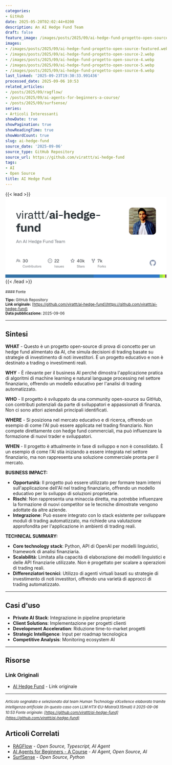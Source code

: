 ```yaml
---
categories:
- GitHub
date: 2025-05-20T02:02:44+0200
description: An AI Hedge Fund Team
draft: false
feature_image: /images/posts/2025/09/ai-hedge-fund-progetto-open-source-featured.webp
images:
- /images/posts/2025/09/ai-hedge-fund-progetto-open-source-featured.webp
- /images/posts/2025/09/ai-hedge-fund-progetto-open-source-2.webp
- /images/posts/2025/09/ai-hedge-fund-progetto-open-source-4.webp
- /images/posts/2025/09/ai-hedge-fund-progetto-open-source-5.webp
- /images/posts/2025/09/ai-hedge-fund-progetto-open-source-6.webp
last_linked: '2025-09-23T19:30:33.991436'
processed_date: 2025-09-06 10:53
related_articles:
- /posts/2025/09/ragflow/
- /posts/2025/09/ai-agents-for-beginners-a-course/
- /posts/2025/09/surfsense/
series:
- Articoli Interessanti
showDate: true
showPagination: true
showReadingTime: true
showWordCount: true
slug: ai-hedge-fund
source_date: '2025-09-06'
source_type: GitHub Repository
source_url: https://github.com/virattt/ai-hedge-fund
tags:
- AI
- Open Source
title: AI Hedge Fund
---
```


{{< lead >}}
![Featured image](/images/posts/2025/09/ai-hedge-fund-progetto-open-source-featured.webp)
{{< /lead >}}

<small>
#### Fonte

**Tipo:** GitHub Repository  
**Link originale:** [https://github.com/virattt/ai-hedge-fund](https://github.com/virattt/ai-hedge-fund)  
**Data pubblicazione:** 2025-09-06

</small>

---

## Sintesi

**WHAT** - Questo è un progetto open-source di prova di concetto per un hedge fund alimentato da AI, che simula decisioni di trading basate su strategie di investimento di noti investitori. È un progetto educativo e non è destinato a trading o investimenti reali.

**WHY** - È rilevante per il business AI perché dimostra l'applicazione pratica di algoritmi di machine learning e natural language processing nel settore finanziario, offrendo un modello educativo per l'analisi di trading automatizzato.

**WHO** - Il progetto è sviluppato da una community open-source su GitHub, con contributi potenziali da parte di sviluppatori e appassionati di finanza. Non ci sono attori aziendali principali identificati.

**WHERE** - Si posiziona nel mercato educativo e di ricerca, offrendo un esempio di come l'AI può essere applicata nel trading finanziario. Non compete direttamente con hedge fund commerciali, ma può influenzare la formazione di nuovi trader e sviluppatori.

**WHEN** - Il progetto è attualmente in fase di sviluppo e non è consolidato. È un esempio di come l'AI stia iniziando a essere integrata nel settore finanziario, ma non rappresenta una soluzione commerciale pronta per il mercato.

**BUSINESS IMPACT:**
- **Opportunità**: Il progetto può essere utilizzato per formare team interni sull'applicazione dell'AI nel trading finanziario, offrendo un modello educativo per lo sviluppo di soluzioni proprietarie.
- **Rischi**: Non rappresenta una minaccia diretta, ma potrebbe influenzare la formazione di nuovi competitor se le tecniche dimostrate vengono adottate da altre aziende.
- **Integrazione**: Può essere integrato con lo stack esistente per sviluppare moduli di trading automatizzato, ma richiede una valutazione approfondita per l'applicazione in ambienti di trading reali.

**TECHNICAL SUMMARY:**
- **Core technology stack**: Python, API di OpenAI per modelli linguistici, framework di analisi finanziaria.
- **Scalabilità**: Limitata alla capacità di elaborazione dei modelli linguistici e delle API finanziarie utilizzate. Non è progettato per scalare a operazioni di trading reali.
- **Differenziatori tecnici**: Utilizzo di agenti virtuali basati su strategie di investimento di noti investitori, offrendo una varietà di approcci di trading automatizzato.

---

## Casi d'uso

- **Private AI Stack**: Integrazione in pipeline proprietarie
- **Client Solutions**: Implementazione per progetti clienti
- **Development Acceleration**: Riduzione time-to-market progetti
- **Strategic Intelligence**: Input per roadmap tecnologica
- **Competitive Analysis**: Monitoring ecosystem AI

---



## Risorse

### Link Originali
- [AI Hedge Fund](https://github.com/virattt/ai-hedge-fund) - Link originale


---

*<small>Articolo segnalato e selezionato dal team Human Technology eXcellence elaborato tramite intelligenza artificiale (in questo caso con LLM HTX-EU-Mistral3.1Small) il 2025-09-06 10:53
Fonte originale: [https://github.com/virattt/ai-hedge-fund](https://github.com/virattt/ai-hedge-fund)</small>*

## Articoli Correlati

- [RAGFlow](/posts/2025/09/ragflow/) - *Open Source, Typescript, AI Agent*
- [AI Agents for Beginners - A Course](/posts/2025/09/ai-agents-for-beginners-a-course/) - *AI Agent, Open Source, AI*
- [SurfSense](/posts/2025/09/surfsense/) - *Open Source, Python*